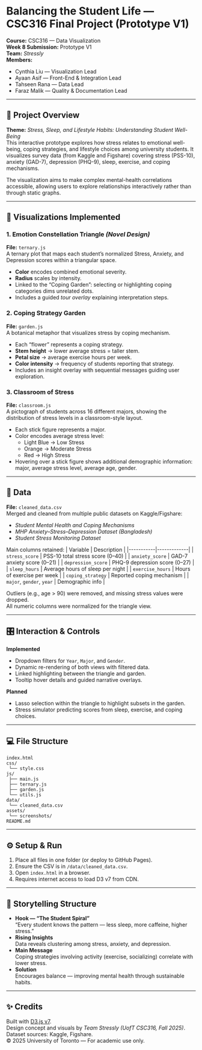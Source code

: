 # Balancing the Student Life — CSC316 Final Project (Prototype V1)

**Course:** CSC316 — Data Visualization  
**Week 8 Submission:** Prototype V1  
**Team:** *Stressly*  
**Members:**  
- Cynthia Liu — Visualization Lead  
- Ayaan Asif — Front-End & Integration Lead  
- Tahseen Rana — Data Lead  
- Faraz Malik — Quality & Documentation Lead  

---

## 📘 Project Overview
**Theme:** *Stress, Sleep, and Lifestyle Habits: Understanding Student Well-Being*  
This interactive prototype explores how stress relates to emotional well-being, coping strategies, and lifestyle choices among university students. It visualizes survey data (from Kaggle and Figshare) covering stress (PSS-10), anxiety (GAD-7), depression (PHQ-9), sleep, exercise, and coping mechanisms.

The visualization aims to make complex mental-health correlations accessible, allowing users to explore relationships interactively rather than through static graphs.

---

## 🧩 Visualizations Implemented

### 1. Emotion Constellation Triangle *(Novel Design)*
**File:** `ternary.js`  
A ternary plot that maps each student’s normalized Stress, Anxiety, and Depression scores within a triangular space.  
- **Color** encodes combined emotional severity.  
- **Radius** scales by intensity.  
- Linked to the “Coping Garden”: selecting or highlighting coping categories dims unrelated dots.  
- Includes a guided *tour overlay* explaining interpretation steps.

### 2. Coping Strategy Garden
**File:** `garden.js`  
A botanical metaphor that visualizes stress by coping mechanism.  
- Each “flower” represents a coping strategy.  
- **Stem height** → lower average stress = taller stem.  
- **Petal size** → average exercise hours per week.  
- **Color intensity** → frequency of students reporting that strategy.  
- Includes an insight overlay with sequential messages guiding user exploration.

### 3. Classroom of Stress
**File:** `classroom.js`  
A pictograph of students across 16 different majors, showing the distribution of stress levels in a classroom-style layout.
- Each stick figure represents a major.
- Color encodes average stress level:
  - Light Blue -> Low Stress
  - Orange -> Moderate Stress
  - Red -> High Stress
- Hovering over a stick figure shows additional demographic information: major, average stress level, average age, gender.



---

## 🧮 Data

**File:** `cleaned_data.csv`  
Merged and cleaned from multiple public datasets on Kaggle/Figshare:  
- *Student Mental Health and Coping Mechanisms*  
- *MHP Anxiety–Stress–Depression Dataset (Bangladesh)*  
- *Student Stress Monitoring Dataset*  

Main columns retained:
| Variable | Description |
|-----------|-------------|
| `stress_score` | PSS-10 total stress score (0–40) |
| `anxiety_score` | GAD-7 anxiety score (0–21) |
| `depression_score` | PHQ-9 depression score (0–27) |
| `sleep_hours` | Average hours of sleep per night |
| `exercise_hours` | Hours of exercise per week |
| `coping_strategy` | Reported coping mechanism |
| `major`, `gender`, `year` | Demographic info |

Outliers (e.g., age > 90) were removed, and missing stress values were dropped.  
All numeric columns were normalized for the triangle view.

---

## 🎛️ Interaction & Controls

**Implemented**
- Dropdown filters for `Year`, `Major`, and `Gender`.  
- Dynamic re-rendering of both views with filtered data.  
- Linked highlighting between the triangle and garden.  
- Tooltip hover details and guided narrative overlays.

**Planned**
- Lasso selection within the triangle to highlight subsets in the garden.  
- Stress simulator predicting scores from sleep, exercise, and coping choices.

---

## 💻 File Structure
```
index.html
css/
 └── style.css
js/
 ├── main.js
 ├── ternary.js
 ├── garden.js
 └── utils.js
data/
 └── cleaned_data.csv
assets/
 └── screenshots/
README.md
```

---

## ⚙️ Setup & Run
1. Place all files in one folder (or deploy to GitHub Pages).  
2. Ensure the CSV is in `/data/cleaned_data.csv`.  
3. Open `index.html` in a browser.  
4. Requires internet access to load D3 v7 from CDN.

---

## 🧠 Storytelling Structure
- **Hook — “The Student Spiral”**  
  “Every student knows the pattern — less sleep, more caffeine, higher stress.”
- **Rising Insights**  
  Data reveals clustering among stress, anxiety, and depression.
- **Main Message**  
  Coping strategies involving activity (exercise, socializing) correlate with lower stress.
- **Solution**  
  Encourages balance — improving mental health through sustainable habits.

---

## ✨ Credits
Built with [D3.js v7](https://d3js.org/).  
Design concept and visuals by *Team Stressly (UofT CSC316, Fall 2025)*.  
Dataset sources: Kaggle, Figshare.  
© 2025 University of Toronto — For academic use only.
